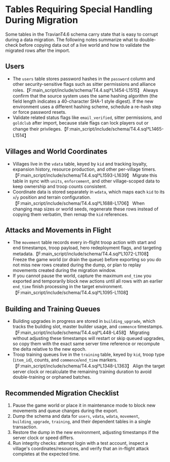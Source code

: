 # Tables Requiring Special Handling During Migration

Some tables in the TravianT4.6 schema carry state that is easy to corrupt during a data migration. The following notes summarize what to double-check before copying data out of a live world and how to validate the migrated rows after the import.

## Users
* The `users` table stores password hashes in the `password` column and other security-sensitive flags such as sitter permissions and alliance roles.【F:main_script/include/schema/T4.4.sql†L1454-L1515】  Always confirm that the source system uses the same hashing algorithm (the field length indicates a 40-character SHA-1 style digest). If the new environment uses a different hashing scheme, schedule a re-hash step or force password resets.
* Validate related status flags like `email_verified`, sitter permissions, and `goldclub` after import, because stale flags can lock players out or change their privileges.【F:main_script/include/schema/T4.4.sql†L1465-L1514】

## Villages and World Coordinates
* Villages live in the `vdata` table, keyed by `kid` and tracking loyalty, expansion history, resource production, and other per-village timers.【F:main_script/include/schema/T4.4.sql†L1593-L1639】  Migrate this table in sync with `units`, `enforcement`, and other village-scoped data to keep ownership and troop counts consistent.
* Coordinate data is stored separately in `wdata`, which maps each `kid` to its `x`/`y` position and terrain configuration.【F:main_script/include/schema/T4.4.sql†L1688-L1706】  When changing map sizes or world seeds, regenerate these rows instead of copying them verbatim, then remap the `kid` references.

## Attacks and Movements in Flight
* The `movement` table records every in-flight troop action with start and end timestamps, troop payload, hero redeployment flags, and targeting metadata.【F:main_script/include/schema/T4.4.sql†L1072-L1108】  Freeze the game world (or drain the queue) before exporting so you do not miss new rows created during the dump, or plan to replay movements created during the migration window.
* If you cannot pause the world, capture the maximum `end_time` you exported and temporarily block new actions until all rows with an earlier `end_time` finish processing in the target environment.【F:main_script/include/schema/T4.4.sql†L1095-L1108】

## Building and Training Queues
* Building upgrades in progress are stored in `building_upgrade`, which tracks the building slot, master builder usage, and `commence` timestamps.【F:main_script/include/schema/T4.4.sql†L448-L458】  Migrating without adjusting these timestamps will restart or skip queued upgrades, so copy them with the exact same server time reference or recompute the delta relative to the new epoch.
* Troop training queues live in the `training` table, keyed by `kid`, troop type (`item_id`), counts, and `commence`/`end_time` markers.【F:main_script/include/schema/T4.4.sql†L1348-L1363】  Align the target server clock or recalculate the remaining training duration to avoid double-training or orphaned batches.

## Recommended Migration Checklist
1. Pause the game world or place it in maintenance mode to block new movements and queue changes during the export.
2. Dump the schema and data for `users`, `vdata`, `wdata`, `movement`, `building_upgrade`, `training`, and their dependent tables in a single transaction.
3. Restore the dump in the new environment, adjusting timestamps if the server clock or speed differs.
4. Run integrity checks: attempt login with a test account, inspect a village's coordinates/resources, and verify that an in-flight attack completes at the expected time.
